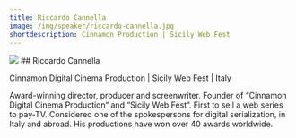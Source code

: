 ```yaml
---
title: Riccardo Cannella
image: /img/speaker/riccardo-cannella.jpg
shortdescription: Cinnamon Production | Sicily Web Fest
---
```

<img src="/img/speaker/riccardo-cannella.jpg">
## Riccardo Cannella

Cinnamon Digital Cinema Production | Sicily Web Fest | Italy

Award-winning director, producer and screenwriter. Founder of “Cinnamon Digital Cinema Production“ and “Sicily Web Fest“. First to sell a web series to pay-TV. Considered one of the spokespersons for digital serialization, in Italy and abroad. His productions have won over 40 awards worldwide.